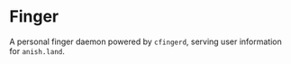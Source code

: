 # Finger

A personal finger daemon powered by `cfingerd`, serving user information for `anish.land`.
